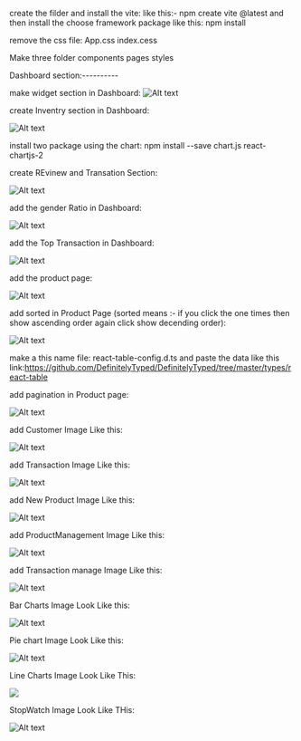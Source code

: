 create the filder and install the vite:
like this:- npm create vite @latest
and then install the choose framework package like this: npm install



remove the css file:
App.css
index.cess

Make three folder 
components
pages
styles

Dashboard section:----------

make widget section in Dashboard:
![Alt text](<Screenshot 2024-01-09 141329.png>)




create Inventry section in Dashboard:

![Alt text](<Screenshot 2024-01-09 150938.png>)



install two package using the chart:
npm install --save chart.js react-chartjs-2

create REvinew and Transation Section:

![Alt text](<Screenshot 2024-01-09 160954.png>)



add the gender Ratio in Dashboard:

![Alt text](<Screenshot 2024-01-09 164638.png>)



add the Top Transaction in Dashboard:

![Alt text](<Screenshot 2024-01-09 191040.png>)


add the product page:

![Alt text](<Screenshot 2024-01-10 101807.png>)

add sorted in Product Page (sorted means :- if you click the one times then show ascending order again click show decending order):

![Alt text](<Screenshot 2024-01-09 195559.png>)



make a this name file: react-table-config.d.ts
and paste the data like this link:https://github.com/DefinitelyTyped/DefinitelyTyped/tree/master/types/react-table


add pagination in Product page:

![Alt text](<Screenshot 2024-01-10 113210.png>)


add Customer Image Like this:

![Alt text](<Screenshot 2024-01-10 114646.png>)


add Transaction Image Like this:

![Alt text](<Screenshot 2024-01-10 115044.png>)


add New Product Image Like this:

![Alt text](<Screenshot 2024-01-10 121309.png>)



add ProductManagement Image Like this:

![Alt text](<Screenshot 2024-01-10 122035.png>)


add Transaction manage Image Like this:

![Alt text](<Screenshot 2024-01-10 122952.png>)



Bar Charts Image Look Like this:


![Alt text](<Screenshot 2024-01-10 124400.png>)


Pie chart Image Look Like this:

![Alt text](<Screenshot 2024-01-10 134340.png>)


Line Charts Image Look Like This:

![](<Screenshot 2024-01-10 135811.png>)



StopWatch Image Look Like THis:

![Alt text](<Screenshot 2024-01-10 141141.png>)